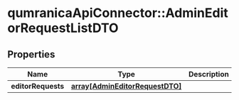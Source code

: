 # qumranicaApiConnector::AdminEditorRequestListDTO

## Properties
Name | Type | Description | Notes
------------ | ------------- | ------------- | -------------
**editorRequests** | [**array[AdminEditorRequestDTO]**](AdminEditorRequestDTO.md) |  | 


